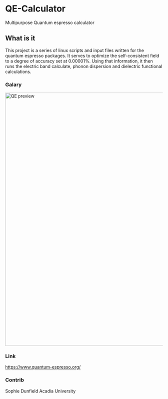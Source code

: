 # QE-Calculator
Multipurpose Quantum espresso calculator

## What is it ##
This project is a series of linux scripts and input files written
for the quantum espresso packages. It serves  to optimize the self-consistent field to a degree
of accuracy set at 0.00001%.  Using that information, it then runs the electric band calculate,
phonon dispersion and dielectric functional calculations.

### Galary ###
<img width="810" alt="QE preview" src="https://github.com/Dunfiena/Acadia_QE-Calculator/assets/117761149/40ae2d17-f05d-401f-9c97-ae0dca2b1b89">

### Link ###
https://www.quantum-espresso.org/


### Contrib ###
Sophie Dunfield
Acadia University
